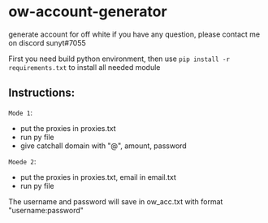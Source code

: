 # ow-account-generator
generate account for off white
if you have any question, please contact me on discord sunyt#7055

First you need build python environment, then use `pip install -r requirements.txt` to install all needed module

## Instructions:<br>
`Mode 1`:<br> 
* put the proxies in proxies.txt<br>
* run py file<br>
* give catchall domain with "@", amount, password<br>
        
`Moede 2`:<br>
* put the proxies in proxies.txt, email in email.txt<br>
* run py file<br>
        
The username and password will save in ow_acc.txt with format "username:password"
